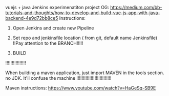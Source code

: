 vuejs + java Jenkins experimenatiton project
OG: https://medium.com/bb-tutorials-and-thoughts/how-to-develop-and-build-vue-js-app-with-java-backend-4e9d72bb8ce5
Instructions:

1. Open Jenkins and create new Pipeline

2. Set repo and jenkinsfile location ( from git, default name Jenkinsfile) !!Pay attention to the BRANCH!!!!!

3. BUILD




!!!!!!!!!!!!!!!!

When building a maven application, just import MAVEN in the tools section. no JDK.
It'll confuse the machine
!!!!!!!!!!!!!!!!!!!!!!!!!!!


Maven instructions:
https://www.youtube.com/watch?v=HaGeSq-SB9E
